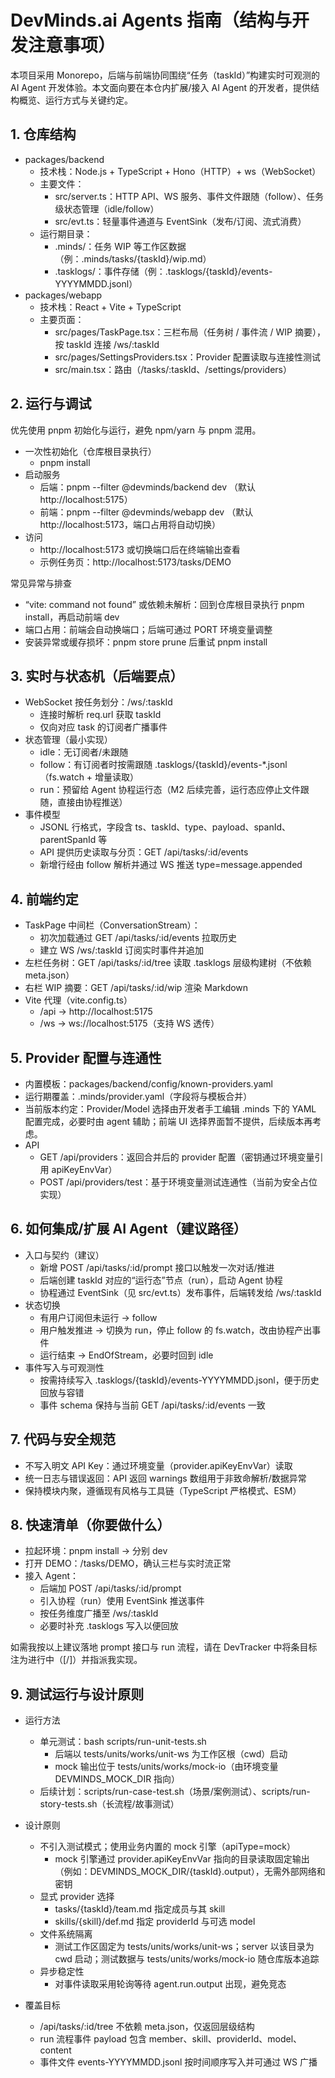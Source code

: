 # DevMinds.ai Agents 指南（结构与开发注意事项）

本项目采用 Monorepo，后端与前端协同围绕“任务（taskId）”构建实时可观测的 AI Agent 开发体验。本文面向要在本仓内扩展/接入 AI Agent 的开发者，提供结构概览、运行方式与关键约定。

## 1. 仓库结构

- packages/backend
  - 技术栈：Node.js + TypeScript + Hono（HTTP）+ ws（WebSocket）
  - 主要文件：
    - src/server.ts：HTTP API、WS 服务、事件文件跟随（follow）、任务级状态管理（idle/follow）
    - src/evt.ts：轻量事件通道与 EventSink（发布/订阅、流式消费）
  - 运行期目录：
    - .minds/：任务 WIP 等工作区数据（例：.minds/tasks/{taskId}/wip.md）
    - .tasklogs/：事件存储（例：.tasklogs/{taskId}/events-YYYYMMDD.jsonl）
- packages/webapp
  - 技术栈：React + Vite + TypeScript
  - 主要页面：
    - src/pages/TaskPage.tsx：三栏布局（任务树 / 事件流 / WIP 摘要），按 taskId 连接 /ws/:taskId
    - src/pages/SettingsProviders.tsx：Provider 配置读取与连接性测试
    - src/main.tsx：路由（/tasks/:taskId、/settings/providers）

## 2. 运行与调试

优先使用 pnpm 初始化与运行，避免 npm/yarn 与 pnpm 混用。

- 一次性初始化（仓库根目录执行）
  - pnpm install
- 启动服务
  - 后端：pnpm --filter @devminds/backend dev （默认 http://localhost:5175）
  - 前端：pnpm --filter @devminds/webapp dev （默认 http://localhost:5173，端口占用将自动切换）
- 访问
  - http://localhost:5173 或切换端口后在终端输出查看
  - 示例任务页：http://localhost:5173/tasks/DEMO

常见异常与排查

- “vite: command not found” 或依赖未解析：回到仓库根目录执行 pnpm install，再启动前端 dev
- 端口占用：前端会自动换端口；后端可通过 PORT 环境变量调整
- 安装异常或缓存损坏：pnpm store prune 后重试 pnpm install

## 3. 实时与状态机（后端要点）

- WebSocket 按任务划分：/ws/:taskId
  - 连接时解析 req.url 获取 taskId
  - 仅向对应 task 的订阅者广播事件
- 状态管理（最小实现）
  - idle：无订阅者/未跟随
  - follow：有订阅者时按需跟随 .tasklogs/{taskId}/events-\*.jsonl（fs.watch + 增量读取）
  - run：预留给 Agent 协程运行态（M2 后续完善，运行态应停止文件跟随，直接由协程推送）
- 事件模型
  - JSONL 行格式，字段含 ts、taskId、type、payload、spanId、parentSpanId 等
  - API 提供历史读取与分页：GET /api/tasks/:id/events
  - 新增行经由 follow 解析并通过 WS 推送 type=message.appended

## 4. 前端约定

- TaskPage 中间栏（ConversationStream）：
  - 初次加载通过 GET /api/tasks/:id/events 拉取历史
  - 建立 WS /ws/:taskId 订阅实时事件并追加
- 左栏任务树：GET /api/tasks/:id/tree 读取 .tasklogs 层级构建树（不依赖 meta.json）
- 右栏 WIP 摘要：GET /api/tasks/:id/wip 渲染 Markdown
- Vite 代理（vite.config.ts）
  - /api → http://localhost:5175
  - /ws → ws://localhost:5175（支持 WS 透传）

## 5. Provider 配置与连通性

- 内置模板：packages/backend/config/known-providers.yaml
- 运行期覆盖：.minds/provider.yaml（字段将与模板合并）
- 当前版本约定：Provider/Model 选择由开发者手工编辑 .minds 下的 YAML 配置完成，必要时由 agent 辅助；前端 UI 选择界面暂不提供，后续版本再考虑。
- API
  - GET /api/providers：返回合并后的 provider 配置（密钥通过环境变量引用 apiKeyEnvVar）
  - POST /api/providers/test：基于环境变量测试连通性（当前为安全占位实现）

## 6. 如何集成/扩展 AI Agent（建议路径）

- 入口与契约（建议）
  - 新增 POST /api/tasks/:id/prompt 接口以触发一次对话/推进
  - 后端创建 taskId 对应的“运行态”节点（run），启动 Agent 协程
  - 协程通过 EventSink（见 src/evt.ts）发布事件，后端转发给 /ws/:taskId
- 状态切换
  - 有用户订阅但未运行 → follow
  - 用户触发推进 → 切换为 run，停止 follow 的 fs.watch，改由协程产出事件
  - 运行结束 → EndOfStream，必要时回到 idle
- 事件写入与可观测性
  - 按需持续写入 .tasklogs/{taskId}/events-YYYYMMDD.jsonl，便于历史回放与容错
  - 事件 schema 保持与当前 GET /api/tasks/:id/events 一致

## 7. 代码与安全规范

- 不写入明文 API Key：通过环境变量（provider.apiKeyEnvVar）读取
- 统一日志与错误返回：API 返回 warnings 数组用于非致命解析/数据异常
- 保持模块内聚，遵循现有风格与工具链（TypeScript 严格模式、ESM）

## 8. 快速清单（你要做什么）

- 拉起环境：pnpm install → 分别 dev
- 打开 DEMO：/tasks/DEMO，确认三栏与实时流正常
- 接入 Agent：
  - 后端加 POST /api/tasks/:id/prompt
  - 引入协程（run）使用 EventSink 推送事件
  - 按任务维度广播至 /ws/:taskId
  - 必要时补充 .tasklogs 写入以便回放

如需我按以上建议落地 prompt 接口与 run 流程，请在 DevTracker 中将条目标注为进行中（[/]）并指派我实现。

## 9. 测试运行与设计原则

- 运行方法
  - 单元测试：bash scripts/run-unit-tests.sh
    - 后端以 tests/units/works/unit-ws 为工作区根（cwd）启动
    - mock 输出位于 tests/units/works/mock-io（由环境变量 DEVMINDS_MOCK_DIR 指向）
  - 后续计划：scripts/run-case-test.sh（场景/案例测试）、scripts/run-story-tests.sh（长流程/故事测试）

- 设计原则
  - 不引入测试模式；使用业务内置的 mock 引擎（apiType=mock）
    - mock 引擎通过 provider.apiKeyEnvVar 指向的目录读取固定输出（例如：DEVMINDS_MOCK_DIR/{taskId}.output），无需外部网络和密钥
  - 显式 provider 选择
    - tasks/{taskId}/team.md 指定成员与其 skill
    - skills/{skill}/def.md 指定 providerId 与可选 model
  - 文件系统隔离
    - 测试工作区固定为 tests/units/works/unit-ws；server 以该目录为 cwd 启动；测试数据与 tests/units/works/mock-io 随仓库版本追踪
  - 异步稳定性
    - 对事件读取采用轮询等待 agent.run.output 出现，避免竞态

- 覆盖目标
  - /api/tasks/:id/tree 不依赖 meta.json，仅返回层级结构
  - run 流程事件 payload 包含 member、skill、providerId、model、content
  - 事件文件 events-YYYYMMDD.jsonl 按时间顺序写入并可通过 WS 广播

